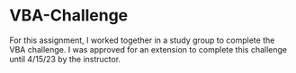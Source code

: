 # VBA-Challenge
For this assignment, I worked together in a study group to complete the VBA challenge.
I was approved for an extension to complete this challenge until 4/15/23 by the instructor.
